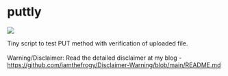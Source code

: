 # puttly

![](https://visitor-badge.glitch.me/badge?page_id=iamthefrogy.puttly)<a href="https://twitter.com/iamthefrogy"> </a>


Tiny script to test PUT method with verification of uploaded file.<br/><br/>
Warning/Disclaimer: Read the detailed disclaimer at my blog - https://github.com/iamthefrogy/Disclaimer-Warning/blob/main/README.md <br/>
